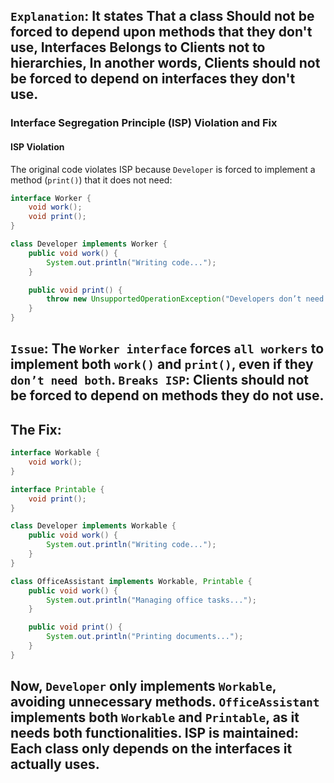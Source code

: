 `Explanation`: It states That a class Should not be forced to depend upon methods that they don't use, Interfaces Belongs to Clients not to hierarchies, In another words, Clients should not be forced to depend on interfaces they don't use.
----
### Interface Segregation Principle (ISP) Violation and Fix

#### ISP Violation
The original code violates ISP because `Developer` is forced to implement a method (`print()`) that it does not need:
```java
interface Worker {
    void work();
    void print();
}

class Developer implements Worker {
    public void work() {
        System.out.println("Writing code...");
    }

    public void print() {
        throw new UnsupportedOperationException("Developers don’t need to print.");
    }
}
```
`Issue`: The `Worker interface` forces `all workers` to implement both `work()` and `print()`, even if they `don’t need both`.
`Breaks ISP`: Clients should not be forced to depend on methods they do not use.
----
## The Fix: 
```java
interface Workable {
    void work();
}

interface Printable {
    void print();
}

class Developer implements Workable {
    public void work() {
        System.out.println("Writing code...");
    }
}

class OfficeAssistant implements Workable, Printable {
    public void work() {
        System.out.println("Managing office tasks...");
    }

    public void print() {
        System.out.println("Printing documents...");
    }
}
```
Now, `Developer` only implements `Workable`, avoiding unnecessary methods.
`OfficeAssistant` implements both `Workable` and `Printable`, as it needs both functionalities.
ISP is maintained: Each class only depends on the interfaces it actually uses.
---
